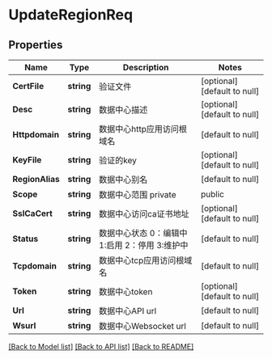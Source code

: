 # UpdateRegionReq

## Properties
Name | Type | Description | Notes
------------ | ------------- | ------------- | -------------
**CertFile** | **string** | 验证文件 | [optional] [default to null]
**Desc** | **string** | 数据中心描述 | [optional] [default to null]
**Httpdomain** | **string** | 数据中心http应用访问根域名 | [default to null]
**KeyFile** | **string** | 验证的key | [optional] [default to null]
**RegionAlias** | **string** | 数据中心别名 | [default to null]
**Scope** | **string** | 数据中心范围 private|public | [optional] [default to null]
**SslCaCert** | **string** | 数据中心访问ca证书地址 | [optional] [default to null]
**Status** | **string** | 数据中心状态 0：编辑中 1:启用 2：停用 3:维护中 | [default to null]
**Tcpdomain** | **string** | 数据中心tcp应用访问根域名 | [default to null]
**Token** | **string** | 数据中心token | [optional] [default to null]
**Url** | **string** | 数据中心API url | [default to null]
**Wsurl** | **string** | 数据中心Websocket url | [default to null]

[[Back to Model list]](../README.md#documentation-for-models) [[Back to API list]](../README.md#documentation-for-api-endpoints) [[Back to README]](../README.md)


